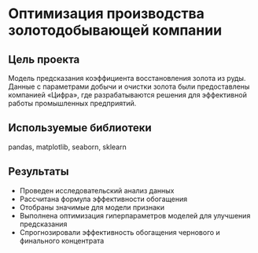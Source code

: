 # Оптимизация производства золотодобывающей компании
## Цель проекта
Модель предсказания коэффициента восстановления золота из руды. Данные с параметрами добычи и очистки золота были предоставлены компанией «Цифра», где разрабатываются решения для эффективной работы промышленных предприятий.
## Используемые библиотеки
pandas, matplotlib, seaborn, sklearn
## Результаты
- Проведен исследовательский анализ данных
- Рассчитана формула эффективности обогащения
- Отобраны значимые для модели признаки 
- Выполнена оптимизация гиперпараметров моделей для улучшения предсказания
- Спрогнозировали эффективность обогащения чернового и финального концентрата
